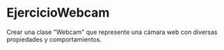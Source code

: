 # EjercicioWebcam
Crear una clase "Webcam" que represente una cámara web con diversas propiedades y comportamientos.
